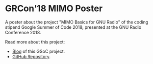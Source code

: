 # GRCon'18 MIMO Poster
A poster about the project "MIMO Basics for GNU Radio" of the coding stipend Google Summer of Code 2018, presented at the GNU Radio Conference 2018.

Read more about this project:
* [Blog](https://mimognuradio.wordpress.com/author/moritzlucaschmid/) of this GSoC project.
* [GitHub Repository](https://github.com/kit-cel/gnuradio).
